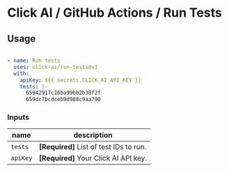 # Click AI / GitHub Actions / Run Tests

## Usage

```yaml

- name: Run tests
  uses: click-ai/run-tests@v1
  with:
    apiKey: ${{ secrets.CLICK_AI_API_KEY }}
    tests: |-
      65942917c16ba99bb2b38f2f
      659dc7bcdceb9d988c9aa790
```

### Inputs

 name    | description                                     |
 ------- | ----------------------------------------------- |
 `tests` | **[Required]** List of test IDs to run.         |
 `apiKey`| **[Required]** Your Click AI API key.           |
